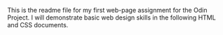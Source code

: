 This is the readme file for my first web-page assignment for the Odin Project. I will demonstrate basic web design skills in the following HTML and CSS documents.